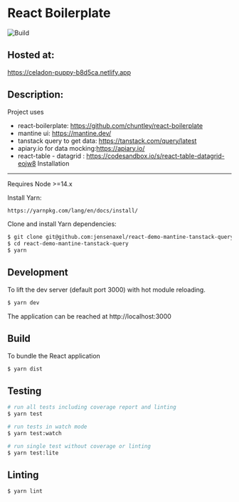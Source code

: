 React Boilerplate
========

![Build](https://github.com/chuntley/react-boilerplate/workflows/Build/badge.svg)

Hosted at:
---
https://celadon-puppy-b8d5ca.netlify.app

Description:
--- 
Project uses

* react-boilerplate: https://github.com/chuntley/react-boilerplate
* mantine ui: https://mantine.dev/
* tanstack query to get data: https://tanstack.com/query/latest
* apiary.io for data mocking:https://apiary.io/
* react-table - datagrid : https://codesandbox.io/s/react-table-datagrid-eojw8
  Installation

---

Requires Node >=14.x

Install Yarn:

```bash
https://yarnpkg.com/lang/en/docs/install/
```

Clone and install Yarn dependencies:

```bash
$ git clone git@github.com:jensenaxel/react-demo-mantine-tanstack-query.git
$ cd react-demo-mantine-tanstack-query
$ yarn
```

Development
---
To lift the dev server (default port 3000) with hot module reloading.

```bash
$ yarn dev
```

The application can be reached at http://localhost:3000

Build
---

To bundle the React application

```bash
$ yarn dist
```

Testing
---

```bash
# run all tests including coverage report and linting
$ yarn test

# run tests in watch mode
$ yarn test:watch

# run single test without coverage or linting
$ yarn test:lite
```

Linting
---

```bash
$ yarn lint
```
